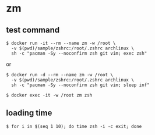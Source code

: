 # zm


## test command
```shell
$ docker run -it --rm --name zm -w /root \
  -v $(pwd)/sample/zshrc:/root/.zshrc archlinux \
  sh -c "pacman -Sy --noconfirm zsh git vim; exec zsh"
```


or

```shell
$ docker run -d --rm --name zm -w /root \
  -v $(pwd)/sample/zshrc:/root/.zshrc archlinux \
  sh -c "pacman -Sy --noconfirm zsh git vim; sleep inf"
```

```shell
$ docker exec -it -w /root zm zsh
```


## loading time
```shell
$ for i in $(seq 1 10); do time zsh -i -c exit; done
```
